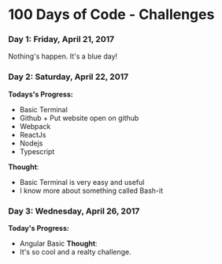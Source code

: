 # 100 Days of Code - Challenges

### Day 1: Friday, April 21, 2017

Nothing's happen. It's a blue day!

### Day 2: Saturday, April 22, 2017

**Todays's Progress:** 
- Basic Terminal
- Github + Put website open on github
- Webpack
- ReactJs
- Nodejs
- Typescript

**Thought**: 
- Basic Terminal is very easy and useful
- I know more about something called Bash-it

### Day 3: Wednesday, April 26, 2017
**Today's Progress:**
- Angular Basic
**Thought**:
- It's so cool and a realty challenge.
